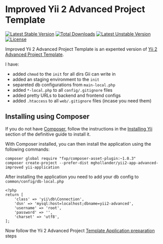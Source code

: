 Improved Yii 2 Advanced Project Template
========================================

[![Latest Stable Version](https://poser.pugx.org/mghollander/yii2-app-advanced-improved/v/stable)](https://packagist.org/packages/mghollander/yii2-app-advanced-improved)
[![Total Downloads](https://poser.pugx.org/mghollander/yii2-app-advanced-improved/downloads)](https://packagist.org/packages/mghollander/yii2-app-advanced-improved)
[![Latest Unstable Version](https://poser.pugx.org/mghollander/yii2-app-advanced-improved/v/unstable)](https://packagist.org/packages/mghollander/yii2-app-advanced-improved)
[![License](https://poser.pugx.org/mghollander/yii2-app-advanced-improved/license)](https://packagist.org/packages/mghollander/yii2-app-advanced-improved)

Improved Yii 2 Advanced Project Template is an expented version of [Yii 2 Advanced Project Template](https://github.com/yiisoft/yii2-app-advanced).

I have:
- added `chmod` to the `init` for all dirs Gii can write in
- added an staging environment to the `init`
- separeted db configurations from `main-local.php`
- added `*-local.php` to all `config/.gitignore` files
- added pretty URLs to backend and frontend configs
- added `.htaccess` to all `web/.gitignore` files (incase you need them)


Installing using Composer
-------------------------

If you do not have [Composer](http://getcomposer.org/), follow the instructions in the
[Installing Yii](https://github.com/yiisoft/yii2/blob/master/docs/guide/start-installation.md#installing-via-composer) section of the definitive guide to install it.

With Composer installed, you can then install the application using the following commands:

    composer global require "fxp/composer-asset-plugin:~1.0.3"
    composer create-project --prefer-dist mghollander/yii2-app-advanced-improved yii-application

After installing the application you need to add your db config to `common/config/db-local.php`

```
<?php
return [
    'class' => 'yii\db\Connection',
    'dsn' => 'mysql:host=localhost;dbname=yii2-advanced',
    'username' => 'root',
    'password' => '',
    'charset' => 'utf8',
];
```
Now follow the Yii 2 Advanced Project [Template Application preparation](https://github.com/yiisoft/yii2-app-advanced/blob/master/docs/guide/start-installation.md#preparing-application) steps